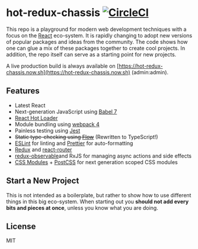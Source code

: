 # hot-redux-chassis [![CircleCI](https://circleci.com/gh/hanse/hot-redux-chassis/tree/master.svg?style=svg)](https://circleci.com/gh/hanse/hot-redux-chassis/tree/master)

This repo is a playground for modern web development techniques with a focus on the [React](https://facebook.github.io/react/) eco-system. It is rapidly changing to adopt new versions of popular packages and ideas from the community. The code shows how one can glue a mix of these packages together to create cool projects. In addition, the repo itself can serve as a starting point for new projects.

A live production build is always available on [https://hot-redux-chassis.now.sh](https://hot-redux-chassis.now.sh) (admin:admin).

## Features

- Latest React
- Next-generation JavaScript using [Babel 7](http://babeljs.io/)
- [React Hot Loader](https://github.com/gaearon/react-hot-loader)
- Module bundling using [webpack 4](https://github.com/webpack/webpack/)
- Painless testing using [Jest](https://facebook.github.io/jest/)
- ~~Static type-checking using [Flow](https://flowtype.org)~~ (Rewritten to TypeScript!)
- [ESLint](http://eslint.org/) for linting and [Prettier](https://prettier.org) for auto-formatting
- [Redux](https://github.com/rackt/redux) and [react-router](https://github.com/rackt/react-router)
- [redux-observable](https://github.com/redux-observable/redux-observable)and RxJS for managing async actions and side effects
- [CSS Modules](https://github.com/css-modules/css-modules) + [PostCSS](https://github.com/postcss/postcss) for next generation scoped CSS modules

## Start a New Project

This is not intended as a boilerplate, but rather to show how to use different things in this big eco-system. When starting out you **should not add every bits and pieces at once**, unless you know what you are doing.

## License

MIT
